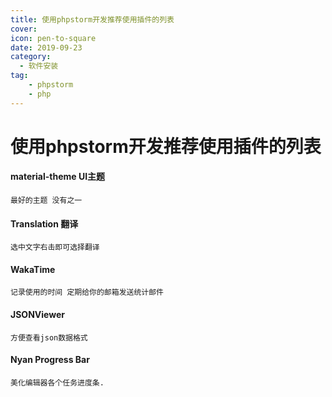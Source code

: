 ```yaml
---
title: 使用phpstorm开发推荐使用插件的列表
cover:
icon: pen-to-square
date: 2019-09-23
category:
  - 软件安装
tag:
    - phpstorm
    - php
---
```


# 使用phpstorm开发推荐使用插件的列表

####   material-theme UI主题
	最好的主题 没有之一

<!-- more -->

####  Translation 翻译
	选中文字右击即可选择翻译
####   WakaTime
	记录使用的时间 定期给你的邮箱发送统计邮件
#### JSONViewer
	方便查看json数据格式
#### Nyan Progress Bar
	美化编辑器各个任务进度条.
